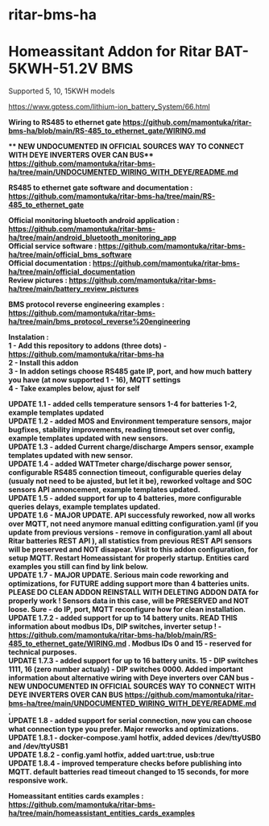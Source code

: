 # ritar-bms-ha
# <b>Homeassitant Addon for Ritar BAT-5KWH-51.2V BMS</b></br>

Supported 5, 10, 15KWH models</br>

https://www.gptess.com/lithium-ion_battery_System/66.html

<b>Wiring to RS485 to ethernet gate<b> https://github.com/mamontuka/ritar-bms-ha/blob/main/RS-485_to_ethernet_gate/WIRING.md </br>

** NEW UNDOCUMENTED IN OFFICIAL SOURCES WAY TO CONNECT WITH DEYE INVERTERS OVER CAN BUS**
https://github.com/mamontuka/ritar-bms-ha/tree/main/UNDOCUMENTED_WIRING_WITH_DEYE/README.md

RS485 to ethernet gate software and documentation : https://github.com/mamontuka/ritar-bms-ha/tree/main/RS-485_to_ethernet_gate </br>

Official monitoring bluetooth android application : https://github.com/mamontuka/ritar-bms-ha/tree/main/android_bluetooth_monitoring_app </br>
Official service software : https://github.com/mamontuka/ritar-bms-ha/tree/main/official_bms_software </br>
Official documentation : https://github.com/mamontuka/ritar-bms-ha/tree/main/official_documentation </br>
Review pictures : https://github.com/mamontuka/ritar-bms-ha/tree/main/battery_review_pictures </br>

BMS protocol reverse engineering examples : https://github.com/mamontuka/ritar-bms-ha/tree/main/bms_protocol_reverse%20engineering </br>


Instalation : </br>
1 - Add this repository to addons (three dots) - https://github.com/mamontuka/ritar-bms-ha </br>
2 - Install this addon </br>
3 - In addon setings choose RS485 gate IP, port, and how much battery you have (at now supported 1 - 16), MQTT settings </br>
4 - Take examples below, ajust for self </br>

UPDATE 1.1 - added cells temperature sensors 1-4 for batteries 1-2, example templates updated</br>
UPDATE 1.2 - added MOS and Environment temperature sensors, major bugfixes, stability improvements, reading timeout set over config, example templates updated with new sensors. </br>
UPDATE 1.3 - added Current charge/discharge Ampers sensor, example templates updated with new sensor. </br>
UPDATE 1.4 - added WATTmeter charge/discharge power sensor, configurable RS485 connection timeout, configurable queries delay (usualy not need to be ajusted, but let it be), reworked voltage and SOC sensors API annoncement,  example templates updated. </br>
UPDATE 1.5 - added support for up to 4 batteries, more configurable queries delays, example templates updated. </br>
UPDATE 1.6 - MAJOR UPDATE. API successfuly reworked, now all works over MQTT, not need anymore manual editting configuration.yaml (if you update from previous versions - remove in configuration.yaml all about Ritar batteries REST API ), all statistics from previous REST API sensors will be preserved and NOT disapear. Visit to this addon configuration, for setup MQTT. Restart Homeassistant for properly startup. Entities card examples you still can find by link below. </br>
UPDATE 1.7 - MAJOR UPDATE. Serious main code reworking and optimizations, for FUTURE adding support more than 4 batteries units. PLEASE DO CLEAN ADDON REINSTALL WITH DELETING ADDON DATA for properly work ! Sensors data in this case, will be PRESERVED and NOT loose. Sure - do IP, port, MQTT reconfigure how for clean installation.</br>
UPDATE 1.7.2 - added support for **up to 14 battery units. READ THIS information about modbus IDs, DIP switches, inverter setup !** - https://github.com/mamontuka/ritar-bms-ha/blob/main/RS-485_to_ethernet_gate/WIRING.md . Modbus IDs 0 and 15 - reserved for technical purposes. </br>
UPDATE 1.7.3 - added support for **up to 16 battery units. 15 - DIP switches 1111, 16 (zero number actualy) - DIP switches 0000.** Added important information about alternative wiring with Deye inverters over **CAN bus - NEW UNDOCUMENTED IN OFFICIAL SOURCES WAY TO CONNECT WITH DEYE INVERTERS OVER CAN BUS**
https://github.com/mamontuka/ritar-bms-ha/tree/main/UNDOCUMENTED_WIRING_WITH_DEYE/README.md </br>
.</br>
UPDATE 1.8 - added support for serial connection, now you can choose what connection type you prefer. Major reworks and optimizations. </br>
UPDATE 1.8.1 - docker-compose.yaml hotfix, added devices /dev/ttyUSB0 and /dev/ttyUSB1 </br>
UPDATE 1.8.2 - config.yaml hotfix, added uart:true, usb:true </br>
UPDATE 1.8.4 - improved temperature checks before publishing into MQTT. default batteries read timeout changed to 15 seconds, for more responsive work. </br>

Homeassitant entities cards examples : https://github.com/mamontuka/ritar-bms-ha/tree/main/homeassistant_entities_cards_examples </br>

